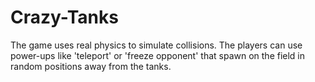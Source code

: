 # Crazy-Tanks
The game uses real physics to simulate collisions. The players can use power-ups like 'teleport' or 'freeze opponent' that spawn on the field in random positions away from the tanks.
